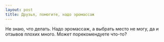 ```yaml
---
layout: post 
title: Друзья, помогите, надо эромассаж 
--- 
```

Не знаю, что делать. Надо эромассаж, а выбрать место не могу, да и отзывов плохих много. Может порекомендуете что-то?
